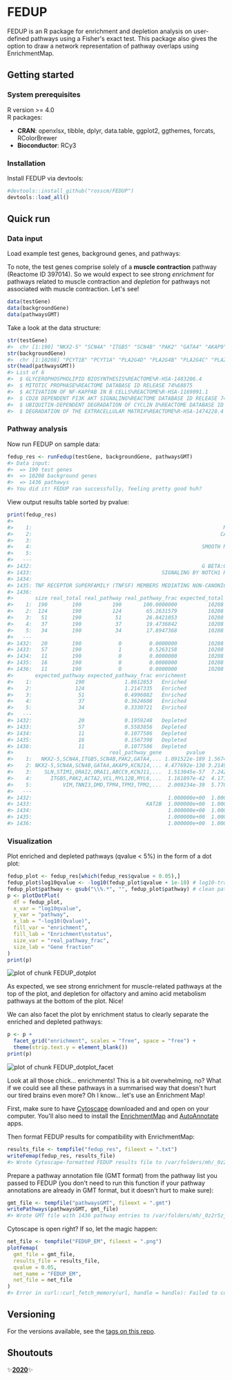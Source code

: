 
# FEDUP

FEDUP is an R package for enrichment and depletion analysis on user-defined
pathways using a Fisher's exact test. This package also gives the option to draw
a network representation of pathway overlaps using EnrichmentMap.

## Getting started
### System prerequisites

R version >= 4.0  
R packages:

* **CRAN**: openxlsx, tibble, dplyr, data.table, ggplot2, ggthemes, forcats, RColorBrewer  
* **Bioconductor**: RCy3

### Installation

Install FEDUP via devtools:


```r
#devtools::install_github("rosscm/FEDUP")
devtools::load_all()
```

## Quick run
### Data input

Load example test genes, background genes, and pathways:

To note, the test genes comprise solely of a **muscle contraction** pathway (Reactome ID 397014).
So we would expect to see strong *enrichment* for pathways related to muscle contraction and
*depletion* for pathways not associated with muscle contraction. Let's see!


```r
data(testGene)
data(backgroundGene)
data(pathwaysGMT)
```

Take a look at the data structure:


```r
str(testGene)
#>  chr [1:190] "NKX2-5" "SCN4A" "ITGB5" "SCN4B" "PAK2" "GATA4" "AKAP9" ...
str(backgroundGene)
#>  chr [1:10208] "PCYT1B" "PCYT1A" "PLA2G4D" "PLA2G4B" "PLA2G4C" "PLA2G4A" ...
str(head(pathwaysGMT))
#> List of 6
#>  $ GLYCEROPHOSPHOLIPID BIOSYNTHESIS%REACTOME%R-HSA-1483206.4                        : chr [1:126] "PCYT1B" "PCYT1A" "PLA2G4D" "PLA2G4B" ...
#>  $ MITOTIC PROPHASE%REACTOME DATABASE ID RELEASE 74%68875                           : chr [1:134] "SETD8" "NUMA1" "NCAPG2" "LMNB1" ...
#>  $ ACTIVATION OF NF-KAPPAB IN B CELLS%REACTOME%R-HSA-1169091.1                      : chr [1:67] "PSMA6" "PSMA3" "PSMA4" "PSMA1" ...
#>  $ CD28 DEPENDENT PI3K AKT SIGNALING%REACTOME DATABASE ID RELEASE 74%389357         : chr [1:22] "CD28" "THEM4" "AKT1" "TRIB3" ...
#>  $ UBIQUITIN-DEPENDENT DEGRADATION OF CYCLIN D%REACTOME DATABASE ID RELEASE 74%75815: chr [1:52] "PSMA6" "PSMA3" "PSMA4" "PSMA1" ...
#>  $ DEGRADATION OF THE EXTRACELLULAR MATRIX%REACTOME%R-HSA-1474228.4                 : chr [1:110] "PRSS1" "COL16A1" "COL12A1" "CAPN15" ...
```

### Pathway analysis

Now run FEDUP on sample data:


```r
fedup_res <- runFedup(testGene, backgroundGene, pathwaysGMT)
#> Data input:
#>  => 190 test genes
#>  => 10208 background genes
#>  => 1436 pathawys
#> You did it! FEDUP ran successfully, feeling pretty good huh?
```

View output results table sorted by pvalue:


```r
print(fedup_res)
#>                                                                                                                      pathway
#>    1:                                                              MUSCLE CONTRACTION%REACTOME DATABASE ID RELEASE 74%397014
#>    2:                                                             CARDIAC CONDUCTION%REACTOME DATABASE ID RELEASE 74%5576891
#>    3:                                                                               ION HOMEOSTASIS%REACTOME%R-HSA-5578775.2
#>    4:                                                       SMOOTH MUSCLE CONTRACTION%REACTOME DATABASE ID RELEASE 74%445355
#>    5:                                                                    STRIATED MUSCLE CONTRACTION%REACTOME%R-HSA-390522.1
#>   ---                                                                                                                       
#> 1432:                                                       G BETA:GAMMA SIGNALLING THROUGH PLC BETA%REACTOME%R-HSA-418217.3
#> 1433:                                          SIGNALING BY NOTCH1 HD+PEST DOMAIN MUTANTS IN CANCER%REACTOME%R-HSA-2894858.1
#> 1434:                                                                     IRAK4 DEFICIENCY (TLR2 4)%REACTOME%R-HSA-5603041.1
#> 1435: TNF RECEPTOR SUPERFAMILY (TNFSF) MEMBERS MEDIATING NON-CANONICAL NF-KB PATHWAY%REACTOME DATABASE ID RELEASE 74%5676594
#> 1436:                                                                     RHO GTPASES ACTIVATE KTN1%REACTOME%R-HSA-5625970.1
#>       size real_total real_pathway real_pathway_frac expected_total
#>    1:  190        190          190       100.0000000          10208
#>    2:  124        190          124        65.2631579          10208
#>    3:   51        190           51        26.8421053          10208
#>    4:   37        190           37        19.4736842          10208
#>    5:   34        190           34        17.8947368          10208
#>   ---                                                              
#> 1432:   20        190            0         0.0000000          10208
#> 1433:   57        190            1         0.5263158          10208
#> 1434:   11        190            0         0.0000000          10208
#> 1435:   16        190            0         0.0000000          10208
#> 1436:   11        190            0         0.0000000          10208
#>       expected_pathway expected_pathway_frac enrichment
#>    1:              190             1.8612853   Enriched
#>    2:              124             1.2147335   Enriched
#>    3:               51             0.4996082   Enriched
#>    4:               37             0.3624608   Enriched
#>    5:               34             0.3330721   Enriched
#>   ---                                                  
#> 1432:               20             0.1959248   Depleted
#> 1433:               57             0.5583856   Depleted
#> 1434:               11             0.1077586   Depleted
#> 1435:               16             0.1567398   Depleted
#> 1436:               11             0.1077586   Depleted
#>                               real_pathway_gene        pvalue        qvalue
#>    1:   NKX2-5,SCN4A,ITGB5,SCN4B,PAK2,GATA4,... 1.091522e-189 1.567426e-186
#>    2: NKX2-5,SCN4A,SCN4B,GATA4,AKAP9,KCNJ14,... 4.477692e-130 3.214983e-127
#>    3:    SLN,STIM1,ORAI2,ORAI1,ABCC9,KCNJ11,...  1.513045e-57  7.242444e-55
#>    4:      ITGB5,PAK2,ACTA2,VCL,MYL12B,MYL6,...  1.161897e-42  4.171211e-40
#>    5:          VIM,TNNI3,DMD,TPM4,TPM3,TPM2,...  2.009234e-39  5.770521e-37
#>   ---                                                                      
#> 1432:                                            1.000000e+00  1.000000e+00
#> 1433:                                     KAT2B  1.000000e+00  1.000000e+00
#> 1434:                                            1.000000e+00  1.000000e+00
#> 1435:                                            1.000000e+00  1.000000e+00
#> 1436:                                            1.000000e+00  1.000000e+00
```

### Visualization

Plot enriched and depleted pathways (qvalue < 5%) in the form of a dot plot:


```r
fedup_plot <- fedup_res[which(fedup_res$qvalue < 0.05),]
fedup_plot$log10qvalue <- -log10(fedup_plot$qvalue + 1e-10) # log10-transform qvalue for plotting
fedup_plot$pathway <- gsub("\\%.*", "", fedup_plot$pathway) # clean pathway names
p <- plotDotPlot(
  df = fedup_plot,
  x_var = "log10qvalue",
  y_var = "pathway",
  x_lab = "-log10(Qvalue)",
  fill_var = "enrichment",
  fill_lab = "Enrichment\nstatus",
  size_var = "real_pathway_frac",
  size_lab = "Gene fraction"
)
print(p)
```

![plot of chunk FEDUP_dotplot](man/figures/README_FEDUP_dotplot-1.png)

As expected, we see strong enrichment for muscle-related pathways at the top of
the plot, and depletion for olfactory and amino acid metabolism pathways at the
bottom of the plot. Nice!

We can also facet the plot by enrichment status to clearly separate
the enriched and depleted pathways:


```r
p <- p +
  facet_grid("enrichment", scales = "free", space = "free") +
  theme(strip.text.y = element_blank())
print(p)
```

![plot of chunk FEDUP_dotplot_facet](man/figures/README_FEDUP_dotplot_facet-1.png)

Look at all those chick... enrichments! This is a bit overwhelming, no? What if we
could see all these pathways in a summarised way that doesn't hurt our tired brains
even more? Oh I know... let's use an Enrichment Map!  

First, make sure to have [Cytoscape](https://cytoscape.org/download.html) downloaded
and and open on your computer. You'll also need to install the
[EnrichmentMap](http://apps.cytoscape.org/apps/enrichmentmap) and
[AutoAnnotate](http://apps.cytoscape.org/apps/autoannotate) apps.

Then format FEDUP results for compatibility with EnrichmentMap:


```r
results_file <- tempfile("fedup_res", fileext = ".txt")
writeFemap(fedup_res, results_file)
#> Wrote Cytoscape-formatted FEDUP results file to /var/folders/mh/_0z2r5zj3k75yhtgm6l7xy3m0000gn/T//RtmpLDDCxq/fedup_res110d12456e4f1.txt
```

Prepare a pathway annotation file (GMT format) from the pathway list you passed
to FEDUP (you don't need to run this function if your pathway annotations are
already in GMT format, but it doesn't hurt to make sure):


```r
gmt_file <- tempfile("pathwaysGMT", fileext = ".gmt")
writePathways(pathwaysGMT, gmt_file)
#> Wrote GMT file with 1436 pathway entries to /var/folders/mh/_0z2r5zj3k75yhtgm6l7xy3m0000gn/T//RtmpLDDCxq/pathwaysGMT110d15be9cf81.gmt
```

Cytoscape is open right? If so, let the magic happen:


```r
net_file <- tempfile("FEDUP_EM", fileext = ".png")
plotFemap(
  gmt_file = gmt_file,
  results_file = results_file,
  qvalue = 0.05,
  net_name = "FEDUP_EM",
  net_file = net_file
)
#> Error in curl::curl_fetch_memory(url, handle = handle): Failed to connect to localhost port 1234: Connection refused
```

## Versioning

For the versions available, see the [tags on this repo](https://github.com/rosscm/FEDUP/tags).

## Shoutouts

:sparkles:[**2020**](https://media.giphy.com/media/z9AUvhAEiXOqA/giphy.gif):sparkles:
